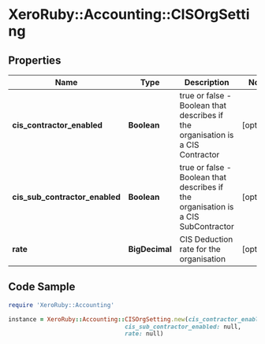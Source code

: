 # XeroRuby::Accounting::CISOrgSetting

## Properties

Name | Type | Description | Notes
------------ | ------------- | ------------- | -------------
**cis_contractor_enabled** | **Boolean** | true or false - Boolean that describes if the organisation is a CIS Contractor | [optional] 
**cis_sub_contractor_enabled** | **Boolean** | true or false - Boolean that describes if the organisation is a CIS SubContractor | [optional] 
**rate** | **BigDecimal** | CIS Deduction rate for the organisation | [optional] 

## Code Sample

```ruby
require 'XeroRuby::Accounting'

instance = XeroRuby::Accounting::CISOrgSetting.new(cis_contractor_enabled: null,
                                 cis_sub_contractor_enabled: null,
                                 rate: null)
```


